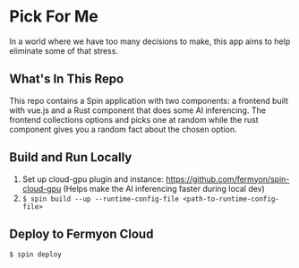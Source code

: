 # Pick For Me

In a world where we have too many decisions to make, this app aims to help eliminate some of that stress.

## What's In This Repo

This repo contains a Spin application with two components: a frontend built with vue.js and a Rust component that does some AI inferencing. The frontend collections options and picks one at random while the rust component gives you a random fact about the chosen option.

## Build and Run Locally

1. Set up cloud-gpu plugin and instance: https://github.com/fermyon/spin-cloud-gpu (Helps make the AI inferencing faster during local dev)
2. `$ spin build --up --runtime-config-file <path-to-runtime-config-file>`

## Deploy to Fermyon Cloud

`$ spin deploy`
